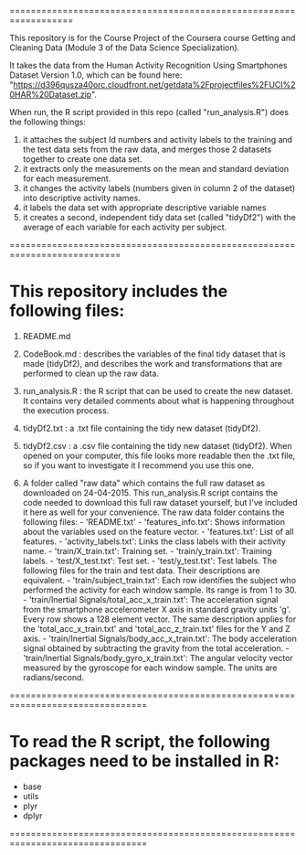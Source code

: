 ==================================================================

This repository is for the Course Project of the Coursera course Getting and Cleaning Data (Module 3 of the Data Science Specialization).

It takes the data from the Human Activity Recognition Using Smartphones Dataset Version 1.0, which can be found here: 
"https://d396qusza40orc.cloudfront.net/getdata%2Fprojectfiles%2FUCI%20HAR%20Dataset.zip".

When run, the R script provided in this repo (called "run_analysis.R") does the following things: 
1. it attaches the subject Id numbers and activity labels to the training and the test data sets from the raw data, and merges those 2 datasets together to create one data set.
2. it extracts only the measurements on the mean and standard deviation for each measurement. 
3. it changes the activity labels (numbers given in column 2 of the dataset) into descriptive activity names. 
4. it labels the data set with appropriate descriptive variable names
5. it creates a second, independent tidy data set (called "tidyDf2") with the average of each variable for each activity per subject. 

===========================================================================


This repository includes the following files:
=========================================
1. README.md

2. CodeBook.md : describes the variables of the final tidy dataset that is made (tidyDf2), and describes the work and transformations that are performed to clean up the raw data.

3. run_analysis.R : the R script that can be used to create the new dataset. It contains very detailed comments about what is happening throughout the execution process. 

4. tidyDf2.txt : a .txt file containing the tidy new dataset (tidyDf2). 

5. tidyDf2.csv : a .csv file containing the tidy new dataset (tidyDf2). When opened on your computer, this file looks more readable then the .txt file, so if you want to investigate it I recommend you use this one. 

5. A folder called "raw data" which contains the full raw dataset as downloaded on 24-04-2015. This run_analysis.R script contains 
the code needed to download this full raw dataset yourself, but I've included it here as well for your convenience. The raw data folder
contains the following files: 
		- 'README.txt'
		- 'features_info.txt': Shows information about the variables used on the feature vector.
		- 'features.txt': List of all features.
		- 'activity_labels.txt': Links the class labels with their activity name.
		- 'train/X_train.txt': Training set.
		- 'train/y_train.txt': Training labels.
		- 'test/X_test.txt': Test set.
		- 'test/y_test.txt': Test labels.
		The following files for the train and test data. Their descriptions are equivalent. 
		- 'train/subject_train.txt': Each row identifies the subject who performed the activity for each window sample. Its range is from 1 to 30. 
		- 'train/Inertial Signals/total_acc_x_train.txt': The acceleration signal from the smartphone accelerometer X axis in standard gravity units 'g'. Every row shows a 128 element vector. The same description applies for the 'total_acc_x_train.txt' and 'total_acc_z_train.txt' files for the Y and Z axis. 
		- 'train/Inertial Signals/body_acc_x_train.txt': The body acceleration signal obtained by subtracting the gravity from the total acceleration. 
		- 'train/Inertial Signals/body_gyro_x_train.txt': The angular velocity vector measured by the gyroscope for each window sample. The units are radians/second. 


================================================================================


To read the R script, the following packages need to be installed in R:
===================================================================
- base
- utils
- plyr
- dplyr

================================================================================